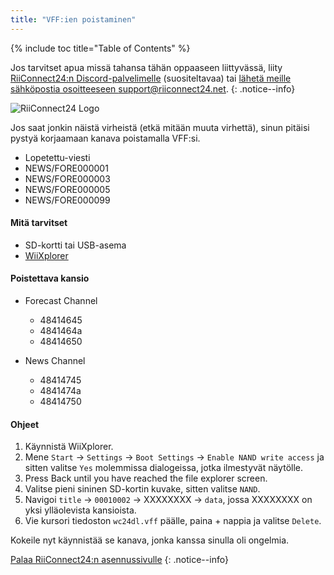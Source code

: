 ```yaml
---
title: "VFF:ien poistaminen"
---
```


{% include toc title="Table of Contents" %}

Jos tarvitset apua missä tahansa tähän oppaaseen liittyvässä, liity [RiiConnect24:n Discord-palvelimelle](https://discord.gg/rc24) (suositeltavaa) tai [ lähetä meille sähköpostia osoitteeseen support@riiconnect24.net](mailto:support@riiconnect24.net).
{: .notice--info}

![RiiConnect24 Logo](/images/WiiRC24Logo.jpg)

Jos saat jonkin näistä virheistä (etkä mitään muuta virhettä), sinun pitäisi pystyä korjaamaan kanava poistamalla VFF:si.

+ Lopetettu-viesti
+ NEWS/FORE000001
+ NEWS/FORE000003
+ NEWS/FORE000005
+ NEWS/FORE000099

#### Mitä tarvitset
* SD-kortti tai USB-asema
* [WiiXplorer](https://sourceforge.net/projects/wiixplorer/files/latest/download)

#### Poistettava kansio

+ Forecast Channel
  + 48414645
  + 4841464a
  + 48414650

+ News Channel
  + 48414745
  + 4841474a
  + 48414750

#### Ohjeet

1. Käynnistä WiiXplorer.
2. Mene `Start` -> `Settings` -> `Boot Settings` -> `Enable NAND write access` ja sitten valitse `Yes` molemmissa dialogeissa, jotka ilmestyvät näytölle.
3. Press Back until you have reached the file explorer screen.
4. Valitse pieni sininen SD-kortin kuvake, sitten valitse `NAND`.
5. Navigoi `title` -> `00010002` -> XXXXXXXX -> `data`, jossa XXXXXXXX on yksi ylläolevista kansioista.
6. Vie kursori tiedoston `wc24dl.vff` päälle, paina + nappia ja valitse `Delete`.

Kokeile nyt käynnistää se kanava, jonka kanssa sinulla oli ongelmia.

[Palaa RiiConnect24:n asennussivulle](riiconnect24)
{: .notice--info}
